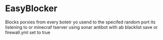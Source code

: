 # EasyBlocker
Blocks porxies from every botetr yo usend to the specifed random port its listening to or minecraf tserver using sonar antibot with ab blacklist save or firewall.yml set to true
